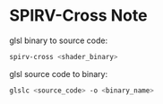 # SPIRV-Cross Note

glsl binary to source code:

```bash
spirv-cross <shader_binary>
```

glsl source code to binary:

```bash
glslc <source_code> -o <binary_name>
```
